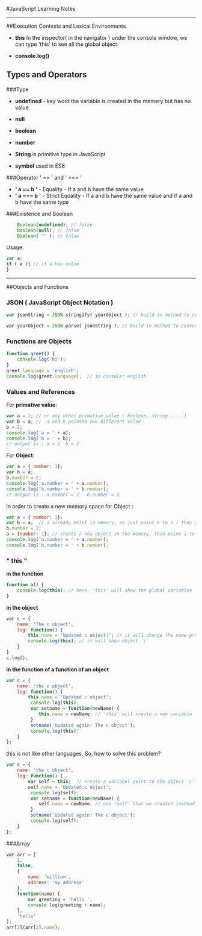 #JavaScript Learning Notes
- - - - -
##Execution Contexts and Lexical Environments


- **this**
       In the inspector( in the navigator ) under the console window, we can type 'this'         to see all the global object. 

- **console.log()**

## Types and Operators
###Type
- **undefined** - key word
    the variable is created in the memery but has no value.

- **null**
- **boolean**
- **number**
- **String** is primitive type in JavaScript
- **symbol** used in ES6

###Operator ' == ' and ' === '
- **' a == b  '**  - Equality - If  a and b have the same value
- **' a === b '** - Strict Equality - If a and b have the same value and if a and b have the same type

###Existence and Boolean
```JavaScript
    Boolean(undefined); // false
    Boolean(null); // false
    Boolean( "" ); // false
```
Usage: 
```JavaScript
var a;
if ( a ){ // if a has value
}
```
- - - - -
##Objects and Functions
### JSON ( JavaScript Object Notation )
```JavaScript
var jsonString = JSON.stringify( yourObject ); // build-in method to convert Object to JSON
```
```JavaScript
var yourObject = JSON.parse( jsonString ); // build-in method to convert JSON string to an Object
```

### Functions are Objects
```JavaScript
function greet() {
	console.log('hi');
}
greet.language = 'english';
console.log(greet.language);  // in console: english
```

### Values and References
For **primative value**:
```JavaScript
var a = 1; // or any other primative value ( boolean, string .... )
var b = a; //  a and b pointed two different value
b = 2;
console.log('a = ' + a);
console.log('b = ' + b);
// output is : a = 1  b = 2
```
For **Object**:
```JavaScript
var a = { number: 1};
var b = a;
b.number = 2;
console.log('a.number = ' + a.number);
console.log('b.number = ' + b.number);
// output is : a.number = 2   b.number = 2
```
In order to create a new memory space for Object :
```JavaScript
var a = { number: 1};
var b = a;  // a already exist in memory, so just point b to a ( they are pointed to the same object )
b.number = 2;
a = {number: 1}; // create a new object in the memory, than point a to this new object
console.log('a.number = ' + a.number);
console.log('b.number = ' + b.number);
```
### " this "
**in the function**
```JavaScript
function a() {
    console.log(this); // here, 'this' will show the global variables
}
```
**in the object**
```JavaScript
var c = {
    name: 'The c object',
    log: function() {
        this.name = 'Updated c object!'; // it will change the name property in the 'c'
        console.log(this); // it will show object 'c'
    }
}
c.log(); 
```
**in the function of a function of an object**
```JavaScript
var c = {
	name: 'the c object',
	log: function() {
		this.name = 'Updated c object';
		 console.log(this);
		 var setname = function(newName) {
		 	this.name = newName; // 'this' will create a new variable 'name'  to the global object instead of changing the 'name' property in object 'c'
		 }
		 setname('Updated again! The c object');
		 console.log(this);
	}
};
```
this is not like other languages. So, how to solve this problem?
```JavaScript
var c = {
	name: 'the c object',
	log: function() {
		var self = this;  // create a variabel point to the object 'c'
		self.name = 'Updated c object';
		 console.log(self);
		 var setname = function(newName) {
		 	self.name = newName; // use 'self' that we created instead of 'this'
		 }
		 setname('Updated again! The c object');
		 console.log(self);
	}
};
```
###Array
```JavaScript
var arr = [
	1,
	false,
	{
		name: 'william',
		address: 'my address'
	},
	function(name) {
		var greeting = 'hello ';
		console.log(greeting + name);
	},
	'hello'
];
arr[3](arr[2].name); 
```







